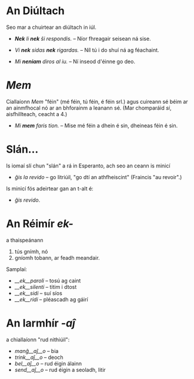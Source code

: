 # An Diúltach

Seo mar a chuirtear an diúltach in iúl. 


- *__Nek__ li __nek__ ŝi respondis.*   – Níor fhreagair seisean ná sise.  
- *Vi __nek__ sidas __nek__ rigardas.* – Níl tú i do shuí ná ag féachaint.  

- *Mi __neniam__ diros al iu.* – Ní inseod d'éinne go deo.  


# *Mem*

Ciallaíonn *Mem* "féin" (mé féin, tú féin, é féin srl.) agus cuireann sé béim ar an ainmfhocal nó ar an bhforainm a leanann sé. (Mar chomparáid *si*, aisfhillteach, ceacht a 4.)

- *Mi __mem__ faris tion.*  – Mise mé féin a dhein é sin, dheineas féin é sin. 

# Slán…

Is iomaí slí chun "slán" a rá in Esperanto, ach seo an ceann is minicí 

- *ĝis la revido* – go litriúil, "go dtí an athfheiscint" (Fraincis "au revoir".)

Is minicí fós adeirtear gan an t-alt é: 

- *ĝis revido*.


# An Réimír *ek-*

a thaispeánann

1. tús gnímh, nó 
2. gníomh tobann, ar feadh meandair. 

Samplaí:

- *__ek__paroli*  – tosú ag caint 
- *__ek__silenti* – titim i dtost
- *__ek__sidi*    – suí síos 
- *__ek__ridi*    – pléascadh ag gáirí 
 

# An Iarmhír *-aĵ*

a chiallaíonn "rud nithiúil":

- *manĝ__aĵ__o*  – bia
- *trink__aĵ__o* – deoch
- *bel__aĵ__o*   – rud éigin álainn 
- *send__aĵ__o*  – rud éigin a seoladh, litir
 
